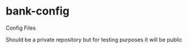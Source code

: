 # bank-config
Config Files

Should be a private repository but for testing purposes it will be public
